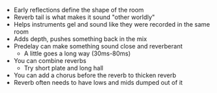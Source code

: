 * Early reflections define the shape of the room
* Reverb tail is what makes it sound "other worldly"
* Helps instruments gel and sound like they were recorded in the same room
* Adds depth, pushes something back in the mix
* Predelay can make something sound close and reverberant
    * A little goes a long way (30ms-80ms)
* You can combine reverbs
    * Try short plate and long hall
* You can add a chorus before the reverb to thicken reverb
* Reverb often needs to have lows and mids dumped out of it
